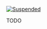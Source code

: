 [![Suspended](https://img.shields.io/badge/status-mergeWithForEndUsers-red)](https://www.repostatus.org/#suspended)

TODO
